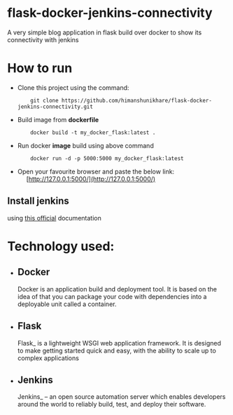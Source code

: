 # flask-docker-jenkins-connectivity

A very simple blog application in flask build over docker to show its connectivity with jenkins

# How to run
- Clone this project using the command:
	```
	    git clone https://github.com/himanshunikhare/flask-docker-jenkins-connectivity.git
	```

- Build image from **dockerfile**
	```
	    docker build -t my_docker_flask:latest .
	```
- Run  docker **image** build using above command
	```
	    docker run -d -p 5000:5000 my_docker_flask:latest
	```
- Open your favourite browser and paste the below link:
&nbsp;&nbsp;&nbsp;&nbsp;&nbsp;[http://127.0.0.1:5000/](http://127.0.0.1:5000/)

## Install jenkins
using [this official](https://www.jenkins.io/doc/book/installing/) documentation


# Technology used:

 - Docker
	 - 
	 Docker is an application build and deployment tool. It is based on the idea of that you can package your code with dependencies into a deployable unit called a container.
	 
 - Flask 
	 - 
	 Flask_ is a lightweight WSGI web application framework. It is designed to make getting started quick and easy, with the ability to scale up to complex applications
	
	 
 - Jenkins
	 - 
	 Jenkins_ – an open source automation server which enables developers around the world to reliably build, test, and deploy their software.
	 

